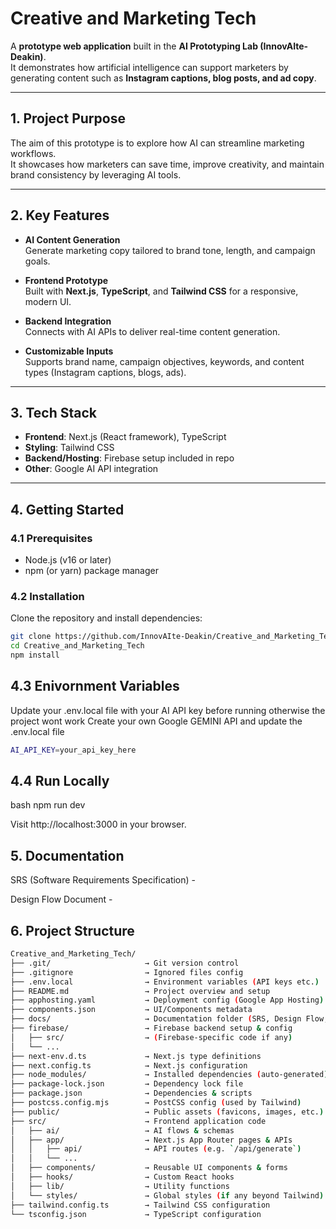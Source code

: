 # Creative and Marketing Tech

A **prototype web application** built in the **AI Prototyping Lab (InnovAIte-Deakin)**.  
It demonstrates how artificial intelligence can support marketers by generating content such as **Instagram captions, blog posts, and ad copy**.

---

## 1. Project Purpose

The aim of this prototype is to explore how AI can streamline marketing workflows.  
It showcases how marketers can save time, improve creativity, and maintain brand consistency by leveraging AI tools.

---

## 2. Key Features

- **AI Content Generation**  
  Generate marketing copy tailored to brand tone, length, and campaign goals.  

- **Frontend Prototype**  
  Built with **Next.js**, **TypeScript**, and **Tailwind CSS** for a responsive, modern UI.  

- **Backend Integration**  
  Connects with AI APIs to deliver real-time content generation.  

- **Customizable Inputs**  
  Supports brand name, campaign objectives, keywords, and content types (Instagram captions, blogs, ads).  

---

## 3. Tech Stack

- **Frontend**: Next.js (React framework), TypeScript  
- **Styling**: Tailwind CSS  
- **Backend/Hosting**: Firebase setup included in repo  
- **Other**: Google AI API integration  

---

## 4. Getting Started

### 4.1 Prerequisites
- Node.js (v16 or later)  
- npm (or yarn) package manager  

### 4.2 Installation
Clone the repository and install dependencies:

```bash
git clone https://github.com/InnovAIte-Deakin/Creative_and_Marketing_Tech.git
cd Creative_and_Marketing_Tech
npm install
```

## 4.3 Enivornment Variables 
Update your .env.local file with your AI API key before running otherwise the project wont work
Create your own Google GEMINI API and update the .env.local file 

```bash
AI_API_KEY=your_api_key_here
```
## 4.4 Run Locally

bash
npm run dev

Visit http://localhost:3000 in your browser.

## 5. Documentation

SRS (Software Requirements Specification) - 

Design Flow Document - 

## 6. Project Structure



```bash
Creative_and_Marketing_Tech/
├── .git/                     → Git version control  
├── .gitignore                → Ignored files config  
├── .env.local                → Environment variables (API keys etc.)  
├── README.md                 → Project overview and setup  
├── apphosting.yaml           → Deployment config (Google App Hosting)  
├── components.json           → UI/Components metadata  
├── docs/                     → Documentation folder (SRS, Design Flow, etc.)  
├── firebase/                 → Firebase backend setup & config  
│   ├── src/                  → (Firebase-specific code if any)  
│   └── ...  
├── next-env.d.ts             → Next.js type definitions  
├── next.config.ts            → Next.js configuration  
├── node_modules/             → Installed dependencies (auto-generated)  
├── package-lock.json         → Dependency lock file  
├── package.json              → Dependencies & scripts  
├── postcss.config.mjs        → PostCSS config (used by Tailwind)  
├── public/                   → Public assets (favicons, images, etc.)  
├── src/                      → Frontend application code  
│   ├── ai/                   → AI flows & schemas  
│   ├── app/                  → Next.js App Router pages & APIs  
│   │   ├── api/              → API routes (e.g. `/api/generate`)  
│   │   └── ...  
│   ├── components/           → Reusable UI components & forms  
│   ├── hooks/                → Custom React hooks  
│   ├── lib/                  → Utility functions  
│   └── styles/               → Global styles (if any beyond Tailwind)  
├── tailwind.config.ts        → Tailwind CSS configuration  
└── tsconfig.json             → TypeScript configuration  

